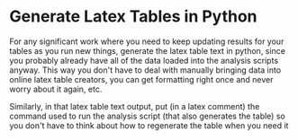 # Generate Latex Tables in Python

For any significant work where you need to keep updating results for your tables as you run new things, generate the latex table text in python, since you probably already have all of the data loaded into the analysis scripts anyway. This way you don't have to deal with manually bringing data into online latex table creators, you can get formatting right once and never worry about it again, etc.

Similarly, in that latex table text output, put (in a latex comment) the command used to run the analysis script (that also generates the table) so you don't have to think about how to regenerate the table when you need it

